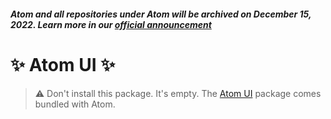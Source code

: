 ##### Atom and all repositories under Atom will be archived on December 15, 2022. Learn more in our [official announcement](https://github.blog/2022-06-08-sunsetting-atom/)
 # :sparkles: Atom UI :sparkles:

> :warning: Don't install this package. It's empty. The [Atom UI](https://github.com/atom/atom-ui) package comes bundled with Atom.
